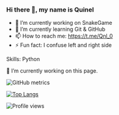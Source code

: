 ### Hi there 👋, my name is Quinel

- 🔭 I’m currently working on SnakeGame
- 🌱 I’m currently learning Git & GitHub
- 📫 How to reach me: https://t.me/Qnl_0
- ⚡ Fun fact: I confuse left and right side

Skills: Python

🔭 I’m currently working on this page.

![GitHub metrics](https://metrics.lecoq.io/Qu1nel)  

[![Top Langs](https://github-readme-stats.vercel.app/api/top-langs/?username=Qu1nel)](https://github.com/anuraghazra/github-readme-stats)

![Profile views](https://gpvc.arturio.dev/Qu1nel)  
